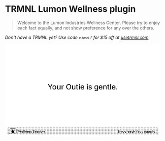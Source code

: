 # TRMNL Lumon Wellness plugin

> Welcome to the Lumon Industries Wellness Center. Please try to enjoy each fact equally, and not show preference for any over the others.

*Don't have a TRMNL yet? Use code `vimwtf` for $15 off at [usetrmnl.com](https://usetrmnl.com/?ref=vimwtf).*

![Your Outie is gentle.](screenshot.png)

